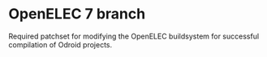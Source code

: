 # OpenELEC 7 branch

Required patchset for modifying the OpenELEC buildsystem for successful compilation of Odroid projects.
